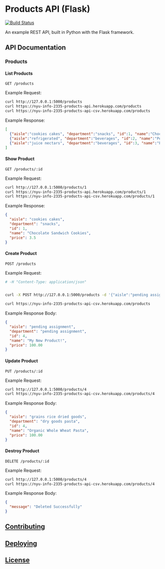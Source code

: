 # Products API (Flask)

[![Build Status](https://travis-ci.com/prof-rossetti/products-api-flask.svg?branch=master)](https://travis-ci.com/prof-rossetti/products-api-flask)

An example REST API, built in Python with the Flask framework.

## API Documentation

### Products

#### List Products

    GET /products

Example Request:

```sh
curl http://127.0.0.1:5000/products
curl https://nyu-info-2335-products-api.herokuapp.com/products
curl https://nyu-info-2335-products-api-csv.herokuapp.com/products
```

Example Response:

```json
[
  {"aisle":"cookies cakes", "department":"snacks", "id":1, "name":"Chocolate Sandwich Cookies", "price":3.5},
  {"aisle":"refrigerated", "department":"beverages", "id":2, "name":"Peach Mango Juice", "price":1.99},
  {"aisle":"juice nectars", "department":"beverages", "id":3, "name":"Pomegranate Cranberry & Aloe Vera Enrich Drink", "price":4.25}
]
```

#### Show Product

    GET /products/:id

Example Request:

```sh
curl http://127.0.0.1:5000/products/1
curl https://nyu-info-2335-products-api.herokuapp.com/products/1
curl https://nyu-info-2335-products-api-csv.herokuapp.com/products/1
```

Example Response:

```json
{
  "aisle": "cookies cakes",
  "department": "snacks",
  "id": 1,
  "name": "Chocolate Sandwich Cookies",
  "price": 3.5
}
```

























#### Create Product

    POST /products

Example Request:

```sh
# -H "Content-Type: application/json"


curl -X POST http://127.0.0.1:5000/products -d '{"aisle":"pending assignment", "department": "pending assignment", "name": "My New Product!", "price": "100.00"}'

curl https://nyu-info-2335-products-api-csv.herokuapp.com/products
```

Example Response Body:

```json
{
  "aisle": "pending assignment",
  "department": "pending assignment",
  "id": 4,
  "name": "My New Product!",
  "price": 100.00
}
```








#### Update Product

    PUT /products/:id

Example Request:

```sh
curl http://127.0.0.1:5000/products/4
curl https://nyu-info-2335-products-api-csv.herokuapp.com/products/4
```

Example Response Body:

```json
{
  "aisle": "grains rice dried goods",
  "department": "dry goods pasta",
  "id": 4,
  "name": "Organic Whole Wheat Pasta",
  "price": 100.00
}
```








#### Destroy Product

    DELETE /products/:id

Example Request:

```sh
curl http://127.0.0.1:5000/products/4
curl https://nyu-info-2335-products-api-csv.herokuapp.com/products/4
```

Example Response Body:

```json
{
  "message": "Deleted Successfully"
}
```






























## [Contributing](/CONTRIBUTING.md)

## [Deploying](/DEPLOYING.md)

## [License](/LICENSE.md)
